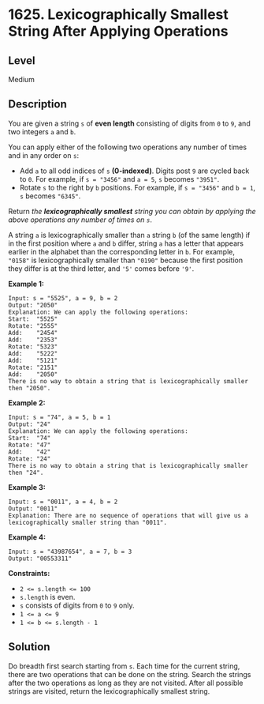 # 1625. Lexicographically Smallest String After Applying Operations
## Level
Medium

## Description
You are given a string `s` of **even length** consisting of digits from `0` to `9`, and two integers `a` and `b`.

You can apply either of the following two operations any number of times and in any order on `s`:

* Add `a` to all odd indices of `s` **(0-indexed)**. Digits post `9` are cycled back to `0`. For example, if `s = "3456"` and `a = 5`, `s` becomes `"3951"`.
* Rotate `s` to the right by `b` positions. For example, if `s = "3456"` and `b = 1`, `s` becomes `"6345"`.

Return *the **lexicographically smallest** string you can obtain by applying the above operations any number of times on `s`*.

A string `a` is lexicographically smaller than `a` string `b` (of the same length) if in the first position where `a` and `b` differ, string `a` has a letter that appears earlier in the alphabet than the corresponding letter in `b`. For example, `"0158"` is lexicographically smaller than `"0190"` because the first position they differ is at the third letter, and `'5'` comes before `'9'`.

**Example 1:**
```
Input: s = "5525", a = 9, b = 2
Output: "2050"
Explanation: We can apply the following operations:
Start:  "5525"
Rotate: "2555"
Add:    "2454"
Add:    "2353"
Rotate: "5323"
Add:    "5222"
Add:    "5121"
Rotate: "2151"
Add:    "2050"
There is no way to obtain a string that is lexicographically smaller then "2050".
```
**Example 2:**
```
Input: s = "74", a = 5, b = 1
Output: "24"
Explanation: We can apply the following operations:
Start:  "74"
Rotate: "47"
Add:    "42"
Rotate: "24"
There is no way to obtain a string that is lexicographically smaller then "24".
```
**Example 3:**
```
Input: s = "0011", a = 4, b = 2
Output: "0011"
Explanation: There are no sequence of operations that will give us a lexicographically smaller string than "0011".
```
**Example 4:**
```
Input: s = "43987654", a = 7, b = 3
Output: "00553311"
```

**Constraints:**

* `2 <= s.length <= 100`
* `s.length` is even.
* `s` consists of digits from `0` to `9` only.
* `1 <= a <= 9`
* `1 <= b <= s.length - 1`

## Solution
Do breadth first search starting from `s`. Each time for the current string, there are two operations that can be done on the string. Search the strings after the two operations as long as they are not visited. After all possible strings are visited, return the lexicographically smallest string.

